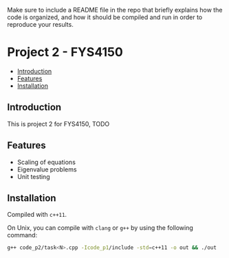 Make sure to include a README file in the repo that briefly explains how the code is organized, and how it should be compiled and run in order to reproduce your results.

# Project 2 - FYS4150 <!-- omit in toc -->

- [Introduction](#introduction)
- [Features](#features)
- [Installation](#installation)

## Introduction
This is project 2 for FYS4150, TODO

## Features
- Scaling of equations
- Eigenvalue problems
- Unit testing

## Installation
Compiled with `c++11`.

On Unix, you can compile with `clang` or `g++` by using the following command:

```bash
g++ code_p2/task<N>.cpp -Icode_p1/include -std=c++11 -o out && ./out
